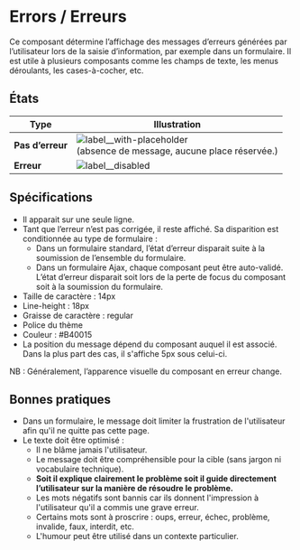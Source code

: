 # Errors / Erreurs

Ce composant détermine l’affichage des messages d’erreurs générées par l’utilisateur lors de la saisie d’information, par exemple dans un formulaire. Il est utile à plusieurs composants comme les champs de texte, les menus déroulants, les cases-à-cocher, etc.


## États

Type | Illustration
------------ | ------------- |
**Pas d’erreur** | ![label__with-placeholder](components/COMPONENTS/Forms/Errors/design/error__no.png)<br />(absence de message, aucune place réservée.)
**Erreur** | ![label__disabled](components/COMPONENTS/Forms/Errors/design/error__yes.png)

## Spécifications

- Il apparait sur une seule ligne.
- Tant que l’erreur n’est pas corrigée, il reste affiché. Sa disparition est conditionnée au type de formulaire&nbsp;:
	- Dans un formulaire standard, l’état d’erreur disparait suite à la soumission de l’ensemble du formulaire.
	- Dans un formulaire Ajax, chaque composant peut être auto-validé. L’état d’erreur disparait soit lors de la perte de focus du composant soit à la soumission du formulaire.
- Taille de caractère : 14px
- Line-height : 18px
- Graisse de caractère : regular
- Police du thème
- Couleur : #B40015
- La position du message dépend du composant auquel il est associé. Dans la plus part des cas, il s'affiche 5px sous celui-ci.

NB&nbsp;: Généralement, l’apparence visuelle du composant en erreur change.

## Bonnes pratiques

- Dans un formulaire, le message doit limiter la frustration de l'utilisateur afin qu'il ne quitte pas cette page.
- Le texte doit être optimisé :
	- Il ne blâme jamais l'utilisateur.
	- Le message doit être compréhensible pour la cible (sans jargon ni vocabulaire technique).
	- **Soit il explique clairement le problème soit il guide directement l’utilisateur sur la manière de résoudre le problème.**
	- Les mots négatifs sont bannis car ils donnent l'impression à l'utilisateur qu'il a commis une grave erreur.
	- Certains mots sont à proscrire : oups, erreur, échec, problème, invalide, faux, interdit, etc.
	- L'humour peut être utilisé dans un contexte particulier.
